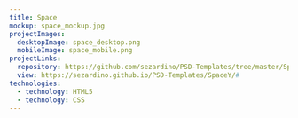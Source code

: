 ```yaml
---
title: Space
mockup: space_mockup.jpg
projectImages:
  desktopImage: space_desktop.png
  mobileImage: space_mobile.png
projectLinks:
  repository: https://github.com/sezardino/PSD-Templates/tree/master/SpaceY
  view: https://sezardino.github.io/PSD-Templates/SpaceY/#
technologies:
  - technology: HTML5
  - technology: CSS
---
```

